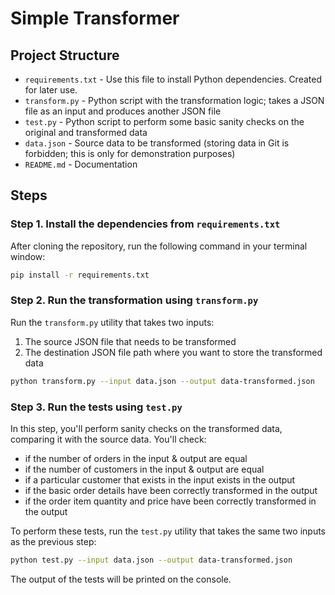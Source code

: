 # Simple Transformer

## Project Structure 
 - `requirements.txt` - Use this file to install Python dependencies. Created for later use.
 - `transform.py` - Python script with the transformation logic; takes a JSON file as an input and produces another JSON file
 - `test.py` - Python script to perform some basic sanity checks on the original and transformed data
 - `data.json` - Source data to be transformed (storing data in Git is forbidden; this is only for demonstration purposes)
 - `README.md` - Documentation

## Steps

### Step 1. Install the dependencies from `requirements.txt`

After cloning the repository, run the following command in your terminal window:

```bash
pip install -r requirements.txt
```

### Step 2. Run the transformation using `transform.py`

Run the `transform.py` utility that takes two inputs:

1. The source JSON file that needs to be transformed
2. The destination JSON file path where you want to store the transformed data

```bash
python transform.py --input data.json --output data-transformed.json
```

### Step 3. Run the tests using `test.py`

In this step, you'll perform sanity checks on the transformed data, comparing it with the source data. You'll check:

* if the number of orders in the input & output are equal
* if the number of customers in the input & output are equal
* if a particular customer that exists in the input exists in the output
* if the basic order details have been correctly transformed in the output
* if the order item quantity and price have been correctly transformed in the output

To perform these tests, run the `test.py` utility that takes the same two inputs as the previous step:

```bash
python test.py --input data.json --output data-transformed.json
```

The output of the tests will be printed on the console.
